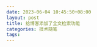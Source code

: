```yaml
---
date: 2023-06-04 10:45:50+08:00
layout: post
title: 给博客添加了全文检索功能
categories: 技术随笔
tags: 
---
```





